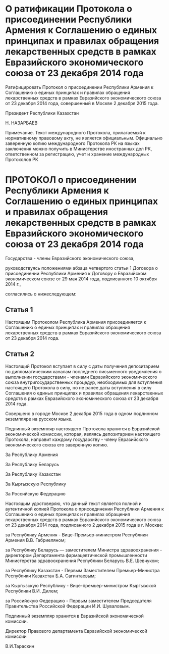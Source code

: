 # О ратификации Протокола о присоединении Республики Армения к Соглашению о единых принципах и правилах обращения лекарственных средств в рамках Евразийского экономического союза от 23 декабря 2014 года

Ратифицировать Протокол о присоединении Республики Армения к Соглашению о единых принципах и правилах обращения лекарственных средств в рамках Евразийского экономического союза от 23 декабря 2014 года, совершенный в Москве 2 декабря 2015 года.

Президент Республики Казахстан

Н. НАЗАРБАЕВ

Примечание. Текст международного Протокола, прилагаемый к нормативному правовому акту, не является официальным. Официально заверенную копию международного Протокола РК на языках заключения можно получить в Министерстве иностранных дел РК, ответственном за регистрацию, учет и хранение международных Протоколов РК

# ПРОТОКОЛ о присоединении Республики Армения к Соглашению о единых принципах и правилах обращения лекарственных средств в рамках Евразийского экономического союза от 23 декабря 2014 года

Государства - члены Евразийского экономического союза,

руководствуясь положениями абзаца четвертого статьи 1 Договора о присоединении Республики Армения к Договору о Евразийском экономическом союзе от 29 мая 2014 года, подписанного 10 октября 2014 г.,

согласились о нижеследующем:

## Статья 1

Настоящим Протоколом Республика Армения присоединяется к Соглашению о единых принципах и правилах обращения лекарственных средств в рамках Евразийского экономического союза от 23 декабря 2014 года.

## Статья 2

Настоящий Протокол вступает в силу с даты получения депозитарием по дипломатическим каналам последнего письменного уведомления о выполнении государствами - членами Евразийского экономического союза внутригосударственных процедур, необходимых для вступления настоящего Протокола в силу, но не ранее даты вступления в силу Соглашения о единых принципах и правилах обращения лекарственных средств в рамках Евразийского экономического союза от 23 декабря 2014 года.

Совершено в городе Москве 2 декабря 2015 года в одном подлинном экземпляре на русском языке.

Подлинный экземпляр настоящего Протокола хранится в Евразийской экономической комиссии, которая, являясь депозитарием настоящего Протокола, направит каждому государству - члену Евразийского экономического союза его заверенную копию.

За Республику Армения 

За Республику Беларусь 

За Республику Казахстан

За Кыргызскую Республику 

За Российскую Федерацию

Настоящим удостоверяю, что данный текст является полной и аутентичной копией Протокола о присоединении Республики Армения к Соглашению о единых принципах и правилах обращения лекарственных средств в рамках Евразийского экономического союза от 23 декабря 2014 года, подписанного 2 декабря 2015 года в г. Москве:

за Республику Армения - Вице-Премьер-министром Республики Армения В.В. Габриеляном;

за Республику Беларусь — заместителем Министра здравоохранения - директором Департамента фармацевтической промышленности Министерства здравоохранения Республики Беларусь В.Е. Шевчуком;

за Республику Казахстан - Первым Заместителем Премьер-Министра Республики Казахстан Б.А. Сагинтаевым;

за Кыргызскую Республику - Вице-премьер-министром Кыргызской Республики В.И. Дилем;

за Российскую Федерацию - Первым заместителем Председателя Правительства Российской Федерации И.И. Шуваловым.

Подлинный экземпляр хранится в Евразийской экономической комиссии.

Директор Правового департамента Евразийской экономической комиссии

В.И.Тараскин


